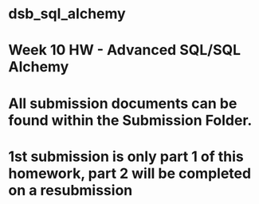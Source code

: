 # dsb_sql_alchemy
# Week 10 HW - Advanced SQL/SQL Alchemy
# All submission documents can be found within the Submission Folder. 
# 1st submission is only part 1 of this homework, part 2 will be completed on a resubmission
